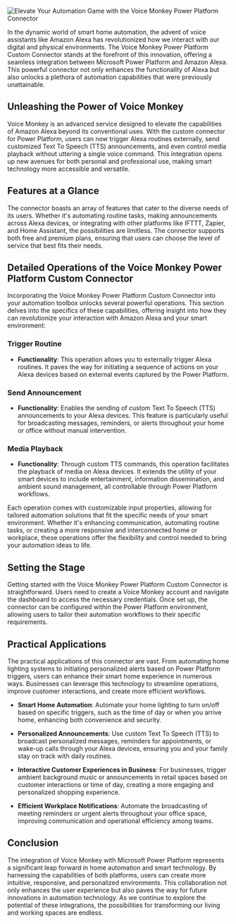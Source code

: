 ![Elevate Your Automation Game with the Voice Monkey Power Platform Connector](https://github.com/rwilson504/Blogger/assets/7444929/fe817911-bad0-4c7b-90e1-7fded04134b0)

In the dynamic world of smart home automation, the advent of voice assistants like Amazon Alexa has revolutionized how we interact with our digital and physical environments. The Voice Monkey Power Platform Custom Connector stands at the forefront of this innovation, offering a seamless integration between Microsoft Power Platform and Amazon Alexa. This powerful connector not only enhances the functionality of Alexa but also unlocks a plethora of automation capabilities that were previously unattainable.

## Unleashing the Power of Voice Monkey

Voice Monkey is an advanced service designed to elevate the capabilities of Amazon Alexa beyond its conventional uses. With the custom connector for Power Platform, users can now trigger Alexa routines externally, send customized Text To Speech (TTS) announcements, and even control media playback without uttering a single voice command. This integration opens up new avenues for both personal and professional use, making smart technology more accessible and versatile.

## Features at a Glance

The connector boasts an array of features that cater to the diverse needs of its users. Whether it's automating routine tasks, making announcements across Alexa devices, or integrating with other platforms like IFTTT, Zapier, and Home Assistant, the possibilities are limitless. The connector supports both free and premium plans, ensuring that users can choose the level of service that best fits their needs.

## Detailed Operations of the Voice Monkey Power Platform Custom Connector

Incorporating the Voice Monkey Power Platform Custom Connector into your automation toolbox unlocks several powerful operations. This section delves into the specifics of these capabilities, offering insight into how they can revolutionize your interaction with Amazon Alexa and your smart environment:

### Trigger Routine
- **Functionality**: This operation allows you to externally trigger Alexa routines. It paves the way for initiating a sequence of actions on your Alexa devices based on external events captured by the Power Platform.

### Send Announcement
- **Functionality**: Enables the sending of custom Text To Speech (TTS) announcements to your Alexa devices. This feature is particularly useful for broadcasting messages, reminders, or alerts throughout your home or office without manual intervention.

### Media Playback
- **Functionality**: Through custom TTS commands, this operation facilitates the playback of media on Alexa devices. It extends the utility of your smart devices to include entertainment, information dissemination, and ambient sound management, all controllable through Power Platform workflows.

Each operation comes with customizable input properties, allowing for tailored automation solutions that fit the specific needs of your smart environment. Whether it's enhancing communication, automating routine tasks, or creating a more responsive and interconnected home or workplace, these operations offer the flexibility and control needed to bring your automation ideas to life.

## Setting the Stage

Getting started with the Voice Monkey Power Platform Custom Connector is straightforward. Users need to create a Voice Monkey account and navigate the dashboard to access the necessary credentials. Once set up, the connector can be configured within the Power Platform environment, allowing users to tailor their automation workflows to their specific requirements.

## Practical Applications

The practical applications of this connector are vast. From automating home lighting systems to initiating personalized alerts based on Power Platform triggers, users can enhance their smart home experience in numerous ways. Businesses can leverage this technology to streamline operations, improve customer interactions, and create more efficient workflows.

- **Smart Home Automation**: Automate your home lighting to turn on/off based on specific triggers, such as the time of day or when you arrive home, enhancing both convenience and security.

- **Personalized Announcements**: Use custom Text To Speech (TTS) to broadcast personalized messages, reminders for appointments, or wake-up calls through your Alexa devices, ensuring you and your family stay on track with daily routines.

- **Interactive Customer Experiences in Business**: For businesses, trigger ambient background music or announcements in retail spaces based on customer interactions or time of day, creating a more engaging and personalized shopping experience.

- **Efficient Workplace Notifications**: Automate the broadcasting of meeting reminders or urgent alerts throughout your office space, improving communication and operational efficiency among teams.

## Conclusion

The integration of Voice Monkey with Microsoft Power Platform represents a significant leap forward in home automation and smart technology. By harnessing the capabilities of both platforms, users can create more intuitive, responsive, and personalized environments. This collaboration not only enhances the user experience but also paves the way for future innovations in automation technology. As we continue to explore the potential of these integrations, the possibilities for transforming our living and working spaces are endless.

